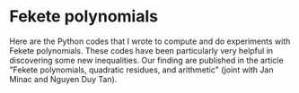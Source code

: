 # Fekete polynomials
Here are the Python codes that I wrote to compute and do experiments with Fekete polynomials. These codes have been particularly very helpful in discovering some new inequalities. Our finding are published in the article "Fekete polynomials, quadratic residues, and arithmetic" (joint with Jan Minac and Nguyen Duy Tan). 
